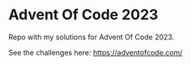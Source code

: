 # Advent Of Code 2023

Repo with my solutions for Advent Of Code 2023.

See the challenges here: https://adventofcode.com/